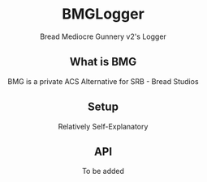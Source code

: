 <span align="center">

  # BMGLogger
  Bread Mediocre Gunnery v2's Logger

  ## What is BMG
  BMG is a private ACS Alternative for SRB - Bread Studios
  
  ## Setup
  Relatively Self-Explanatory

  ## API
  To be added
  
</span>
